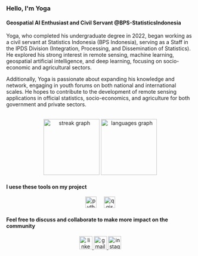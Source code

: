 ### Hello, I'm Yoga
#### Geospatial AI Enthusiast and Civil Servant @BPS-StatisticsIndonesia


Yoga, who completed his undergraduate degree in 2022, began working as a civil servant at Statistics Indonesia (BPS Indonesia), serving as a Staff in the IPDS Division (Integration, Processing, and Dissemination of Statistics). He explored his strong interest in remote sensing, machine learning, geospatial artificial intelligence, and deep learning, focusing on socio-economic and agricultural sectors.

Additionally, Yoga is passionate about expanding his knowledge and network, engaging in youth forums on both national and international scales. He hopes to contribute to the development of remote sensing applications in official statistics, socio-economics, and agriculture for both government and private sectors.

<br clear="both">

<div align="center">
  <img src="https://streak-stats.demolab.com?user=fikrianggara&locale=en&mode=daily&theme=react&hide_border=true&border_radius=5" height="150" alt="streak graph"  />
    <img src="https://github-readme-stats.vercel.app/api/top-langs?username=fikrianggara&locale=en&hide_title=false&layout=compact&card_width=320&langs_count=5&theme=react&hide_border=true" height="150" alt="languages graph"  />
</div>

#### I uese these tools on my project

<div align="center">
   <img src="https://cdn.jsdelivr.net/gh/devicons/devicon/icons/python/python-original.svg" height="30" alt="python logo"  />
  <img width="12" />
  <img src="https://cdn.jsdelivr.net/gh/devicons/devicon/icons/qgis/qgis-original.svg" height="30" alt="qgis logo"  />
</div>

#### Feel free to discuss and collaborate to make more impact on the community

<div align="center">
  <a href="https://www.linkedin.com/in/ptrayoga/" target="_blank">
    <img src="https://img.shields.io/static/v1?message=LinkedIn&logo=linkedin&label=&color=0077B5&logoColor=white&labelColor=&style=for-the-badge" height="35" alt="linkedin logo"  />
  </a>
  <a href="mailto:hitmeup.yogaputra@gmail.com" target="_blank">
    <img src="https://img.shields.io/static/v1?message=Gmail&logo=gmail&label=&color=D14836&logoColor=white&labelColor=&style=for-the-badge" height="35" alt="gmail logo"  />
  </a>
  <a href="https://www.instagram.com/ptra.yoga/" target="_blank">
    <img src="https://img.shields.io/static/v1?message=Instagram&logo=instagram&label=&color=E4405F&logoColor=white&labelColor=&style=for-the-badge" height="35" alt="instagram logo"  />
  </a>
</div>


